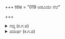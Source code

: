 +++
title = "019 ಅಡವಿಯೇ ನೆಲೆ"

+++

<details><summary>ಗದ್ಯ (ಕ.ಗ.ಪ) </summary>

19. ಪಾಂಡವರಿಗೆ ಅರಣ್ಯವೇ ಮನೆ ಅವರಿಗೆ ಭೂಮಿಯನ್ನು ಕೊಡುವುದಿಲ್ಲವೆಂದು, ನಿನ್ನ ಓಲಗದ ಹೆಂಗಸರ ಮುಂದೆ ಹೇಳುತ್ತಾ, ಖಡ್ಗವನ್ನು ಬಡಿದೆಯಲ್ಲವೇ. ಈಗ ಖಡ್ಗವನ್ನು ಯುದ್ಧಭೂಮಿಯಲ್ಲಿ ಬಿಸಾಡಿ. ಓಡಿಹೋಗಿ ಕೊಳದ ಮಧ್ಯದಲ್ಲಿ ಹೊಕ್ಕೆಯಲ್ಲಾ, ಮಹಿಳೆಯರು ತಾವೇ ಕೈಗಳನ್ನು ಹೊಡೆದುಕೊಂಡು ನಗುವುದಿಲ್ಲವೆ?
</details>

<details><summary>ಪದಾರ್ಥ (ಕ.ಗ.ಪ) </summary>

ಜಡಿ-ಹೊಡೆ, ಬಡಿ, ಓಲಗ-ದರ್ಬಾರ್, ರಾಜಸಭೆ, ಕಳ-ಯುದ್ಧ ಭೂಮಿ.
</details>
